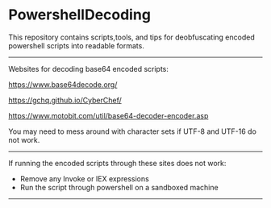 # PowershellDecoding

This repository contains scripts,tools, and tips for deobfuscating encoded powershell scripts into readable formats.

--------------------------------------------------------------------------------------------------------------------------------------------------------------------

Websites for decoding base64 encoded scripts:

https://www.base64decode.org/

https://gchq.github.io/CyberChef/

https://www.motobit.com/util/base64-decoder-encoder.asp

You may need to mess around with character sets if UTF-8 and UTF-16 do not work.

--------------------------------------------------------------------------------------------------------------------------------------------------------------------

If running the encoded scripts through these sites does not work:
- Remove any Invoke or IEX expressions
- Run the script through powershell on a sandboxed machine

--------------------------------------------------------------------------------------------------------------------------------------------------------------------
